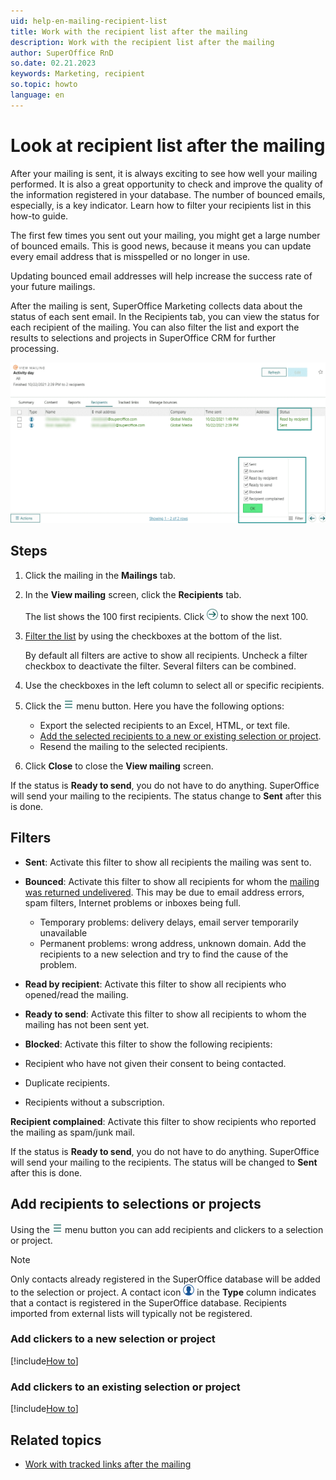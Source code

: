 ```yaml
---
uid: help-en-mailing-recipient-list
title: Work with the recipient list after the mailing
description: Work with the recipient list after the mailing
author: SuperOffice RnD
so.date: 02.21.2023
keywords: Marketing, recipient
so.topic: howto
language: en
---
```


# Look at recipient list after the mailing

After your mailing is sent, it is always exciting to see how well your mailing performed. It is also a great opportunity to check and improve the quality of the information registered in your database. The number of bounced emails, especially, is a key indicator. Learn how to filter your recipients list in this how-to guide.

The first few times you sent out your mailing, you might get a large number of bounced emails. This is good news, because it means you can update every email address that is misspelled or no longer in use.

Updating bounced email addresses will help increase the success rate of your future mailings.

After the mailing is sent, SuperOffice Marketing collects data about the status of each sent email. In the Recipients tab, you can view the status for each recipient of the mailing. You can also filter the list and export the results to selections and projects in SuperOffice CRM for further processing.

![You can see the status of the mailing in the Status field -screenshot][img4]

## Steps

1. Click the mailing in the **Mailings** tab.

2. In the **View mailing** screen, click the **Recipients** tab.

    The list shows the 100 first recipients. Click ![icon][img1] to show the next 100.

3. [Filter the list](#filters) by using the checkboxes at the bottom of the list.

    By default all filters are active to show all recipients. Uncheck a filter checkbox to deactivate the filter. Several filters can be combined.

4. Use the checkboxes in the left column to select all or specific recipients.

5. Click the ![icon][img2] menu button. Here you have the following options:
    * Export the selected recipients to an Excel, HTML, or text file.
    * [Add the selected recipients to a new or existing selection or project](#add-recipients-to-selections-or-projects).
    * Resend the mailing to the selected recipients.

6. Click **Close** to close the **View mailing** screen.

If the status is **Ready to send**, you do not have to do anything. SuperOffice will send your mailing to the recipients. The status change to **Sent** after this is done.

## Filters

* **Sent**: Activate this filter to show all recipients the mailing was sent to.

* **Bounced**: Activate this filter to show all recipients for whom the [mailing was returned undelivered][3]. This may be due to email address errors, spam filters, Internet problems or inboxes being full.

  * Temporary problems: delivery delays, email server temporarily unavailable
  * Permanent problems: wrong address, unknown domain. Add the recipients to a new selection and try to find the cause of the problem.

* **Read by recipient**: Activate this filter to show all recipients who opened/read the mailing.

* **Ready to send**: Activate this filter to show all recipients to whom the mailing has not been sent yet.

* **Blocked**: Activate this filter to show the following recipients:

* Recipient who have not given their consent to being contacted.
* Duplicate recipients.
* Recipients without a subscription.

**Recipient complained**: Activate this filter to show recipients who reported the mailing as spam/junk mail.

If the status is **Ready to send**, you do not have to do anything. SuperOffice will send your mailing to the recipients. The status will be changed to **Sent** after this is done.

## Add recipients to selections or projects

Using the ![icon][img2] menu button you can add recipients and clickers to a selection or project.

> [!NOTE]
> Only contacts already registered in the SuperOffice database will be added to the selection or project. A contact icon ![icon][img3] in the **Type** column indicates that a contact is registered in the SuperOffice database. Recipients imported from external lists will typically not be registered.

### Add clickers to a new selection or project

[!include[How to](../../../learn/includes/howto-add-person-to-selection-new.md)]

### Add clickers to an existing selection or project

[!include[How to](../../../learn/includes/howto-add-person-to-selection-existing.md)]

## Related topics

* [Work with tracked links after the mailing][1]

<!-- Referenced links -->
[1]: ../../../tracked-links/learn/explore-clicks.md
[3]: manage-bounces.md

<!-- Referenced images -->
[img1]: ../../../../../media/icons/arrow-right.png
[img2]: ../../../../../media/icons/btn-menu.png
[img3]: ../../../../../../common/icons/nav-contact.png
[img4]: media/recipients-tab-status.png
